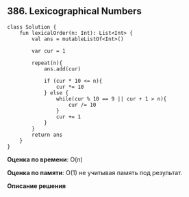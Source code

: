 ## 386. Lexicographical Numbers


``` 
class Solution {
    fun lexicalOrder(n: Int): List<Int> {
        val ans = mutableListOf<Int>()

        var cur = 1

        repeat(n){
            ans.add(cur)

            if (cur * 10 <= n){
                cur *= 10
            } else {
                while(cur % 10 == 9 || cur + 1 > n){
                    cur /= 10
                }
                cur += 1
            }
        }
        return ans
    }
}

```

**Оценка по времени**: O(n)


**Оценка по памяти**: O(1) не учитывая память под результат.


**Описание решения**
```

```

